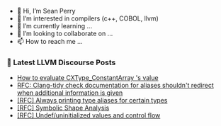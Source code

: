 - 👋 Hi, I’m Sean Perry
- 👀 I’m interested in compilers (c++, COBOL, llvm)
- 🌱 I’m currently learning ...
- 💞️ I’m looking to collaborate on ...
- 📫 How to reach me ...

<!---
s66perry/s66perry is a ✨ special ✨ repository because its `README.md` (this file) appears on your GitHub profile.
You can click the Preview link to take a look at your changes.
--->
### 📕 Latest LLVM Discourse Posts

<!-- DISCOURSE-LLVM:START -->
- [How to evaluate CXType_ConstantArray &#39;s value](https://discourse.llvm.org/t/how-to-evaluate-cxtype-constantarray-s-value/62916#post_1)
- [RFC: Clang-tidy check documentation for aliases shouldn&#39;t redirect when additional information is given](https://discourse.llvm.org/t/rfc-clang-tidy-check-documentation-for-aliases-shouldnt-redirect-when-additional-information-is-given/62797#post_3)
- [[RFC] Always printing type aliases for certain types](https://discourse.llvm.org/t/rfc-always-printing-type-aliases-for-certain-types/62756#post_14)
- [[RFC] Symbolic Shape Analysis](https://discourse.llvm.org/t/rfc-symbolic-shape-analysis/62879#post_8)
- [[RFC] Undef/uninitialized values and control flow](https://discourse.llvm.org/t/rfc-undef-uninitialized-values-and-control-flow/62884#post_12)
<!-- DISCOURSE-LLVM:END -->
